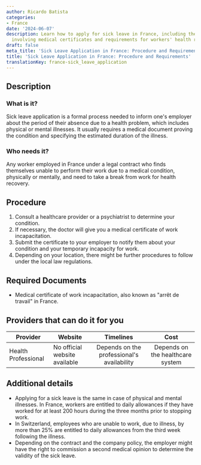 ```yaml
---
author: Ricardo Batista
categories:
- France
date: '2024-06-07'
description: Learn how to apply for sick leave in France, including the procedure
  involving medical certificates and requirements for workers' health recovery.
draft: false
meta_title: 'Sick Leave Application in France: Procedure and Requirements'
title: 'Sick Leave Application in France: Procedure and Requirements'
translationKey: france-sick_leave_application
---
```



## Description
### What is it?
Sick leave application is a formal process needed to inform one's employer about the period of their absence due to a health problem, which includes physical or mental illnesses. It usually requires a medical document proving the condition and specifying the estimated duration of the illness.

### Who needs it?
Any worker employed in France under a legal contract who finds themselves unable to perform their work due to a medical condition, physically or mentally, and need to take a break from work for health recovery.

## Procedure
1. Consult a healthcare provider or a psychiatrist to determine your condition.
2. If necessary, the doctor will give you a medical certificate of work incapacitation.
3. Submit the certificate to your employer to notify them about your condition and your temporary incapacity for work.
4. Depending on your location, there might be further procedures to follow under the local law regulations.

## Required Documents
- Medical certificate of work incapacitation, also known as "arrêt de travail" in France.
  
## Providers that can do it for you

| Provider        |     Website                                     |     Timelines    |       Cost      |
| --------------- | ------------------------------------------------- |  :-------------: | :-------------: |
| Health Professional      |  No official website available     |      Depends on the professional's availability      |        Depends on the healthcare system       |

## Additional details
- Applying for a sick leave is the same in case of physical and mental illnesses. In France, workers are entitled to daily allowances if they have worked for at least 200 hours during the three months prior to stopping work.
- In Switzerland, employees who are unable to work, due to illness, by more than 25% are entitled to daily allowances from the third week following the illness. 
- Depending on the contract and the company policy, the employer might have the right to commission a second medical opinion to determine the validity of the sick leave.